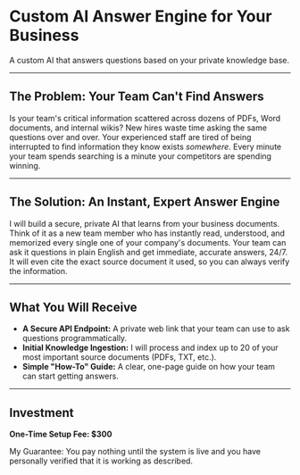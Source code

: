 # Custom AI Answer Engine for Your Business

A custom AI that answers questions based on your private knowledge base.

---

## The Problem: Your Team Can't Find Answers

Is your team's critical information scattered across dozens of PDFs, Word documents, and internal wikis? New hires waste time asking the same questions over and over. Your experienced staff are tired of being interrupted to find information they know exists *somewhere*. Every minute your team spends searching is a minute your competitors are spending winning.

---

## The Solution: An Instant, Expert Answer Engine

I will build a secure, private AI that learns from your business documents. Think of it as a new team member who has instantly read, understood, and memorized every single one of your company's documents. Your team can ask it questions in plain English and get immediate, accurate answers, 24/7. It will even cite the exact source document it used, so you can always verify the information.

---

## What You Will Receive

*   **A Secure API Endpoint:** A private web link that your team can use to ask questions programmatically.
*   **Initial Knowledge Ingestion:** I will process and index up to 20 of your most important source documents (PDFs, TXT, etc.).
*   **Simple "How-To" Guide:** A clear, one-page guide on how your team can start getting answers.

---

## Investment

**One-Time Setup Fee: $300**

My Guarantee: You pay nothing until the system is live and you have personally verified that it is working as described.